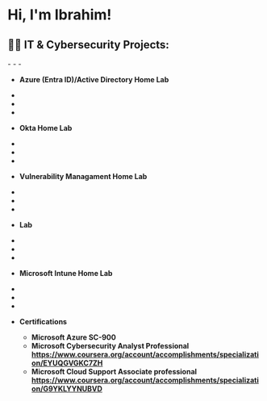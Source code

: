 <h1>Hi, I'm Ibrahim!   
<h2>👨‍💻 IT & Cybersecurity Projects:</h2>
-
-
-

- <b> Azure (Entra ID)/Active Directory Home Lab </b>
-
-
-
    
- <b> Okta Home Lab </b>
-
-
-

- <b> Vulnerability Managament Home Lab <b>
-
-
-
  
- <b> Lab </b>
-
-
-
   
- <b> Microsoft Intune Home Lab </b>
-
-
-

- <b> Certifications </b>
  - Microsoft Azure SC-900 
  - Microsoft Cybersecurity Analyst Professional  https://www.coursera.org/account/accomplishments/specialization/EYUQGVGKC7ZH
  - Microsoft Cloud Support Associate professional  https://www.coursera.org/account/accomplishments/specialization/G9YKLYYNUBVD


